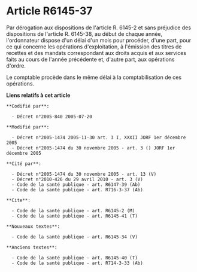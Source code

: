 # Article R6145-37

Par dérogation aux dispositions de l'article R. 6145-2 et sans préjudice des dispositions de l'article R. 6145-38, au début
de chaque année, l'ordonnateur dispose d'un délai d'un mois pour procéder, d'une part, pour ce qui concerne les opérations
d'exploitation, à l'émission des titres de recettes et des mandats correspondant aux droits acquis et aux services faits au
cours de l'année précédente et, d'autre part, aux opérations d'ordre.

Le comptable procède dans le même délai à la comptabilisation de ces opérations.

**Liens relatifs à cet article**

	**Codifié par**:

	  - Décret n°2005-840 2005-07-20

	**Modifié par**:

	  - Décret n°2005-1474 2005-11-30 art. 3 I, XXXII JORF 1er décembre 2005
	  - Décret n°2005-1474 du 30 novembre 2005 - art. 3 () JORF 1er décembre 2005

	**Cité par**:

	  - Décret n°2005-1474 du 30 novembre 2005 - art. 13 (V)
	  - Décret n°2010-426 du 29 avril 2010 - art. 3 (V)
	  - Code de la santé publique - art. R6147-39 (Ab)
	  - Code de la santé publique - art. R716-3-37 (Ab)

	**Cite**:

	  - Code de la santé publique - art. R6145-2 (M)
	  - Code de la santé publique - art. R6145-41 (T)

	**Nouveaux textes**:

	  - Code de la santé publique - art. R6145-34 (V)

	**Anciens textes**:

	  - Code de la santé publique - art. R6145-40 (T)
	  - Code de la santé publique - art. R714-3-33 (Ab)
